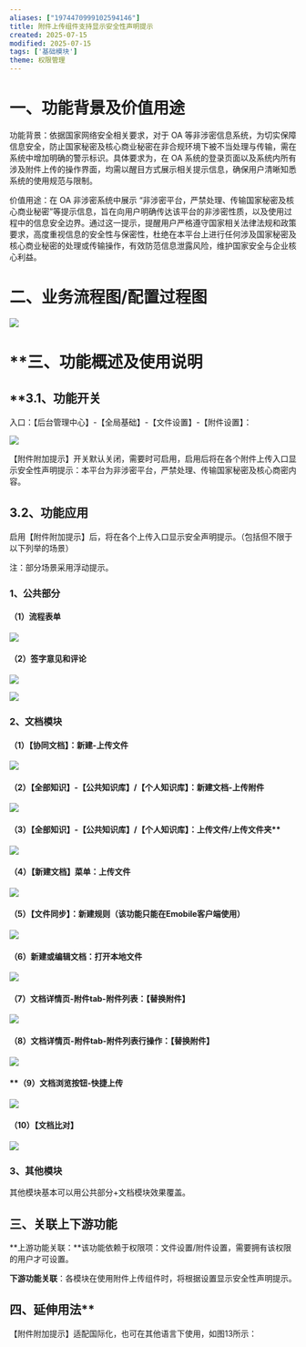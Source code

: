 ```yaml
---
aliases: ["1974470999102594146"]
title: 附件上传组件支持显示安全性声明提示
created: 2025-07-15
modified: 2025-07-15
tags: ['基础模块']
theme: 权限管理
---
```


# **一、功能背景及价值用途**

功能背景：依据国家网络安全相关要求，对于 OA 等非涉密信息系统，为切实保障信息安全，防止国家秘密及核心商业秘密在非合规环境下被不当处理与传输，需在系统中增加明确的警示标识。具体要求为，在 OA 系统的登录页面以及系统内所有涉及附件上传的操作界面，均需以醒目方式展示相关提示信息，确保用户清晰知悉系统的使用规范与限制。

价值用途：在 OA 非涉密系统中展示 “非涉密平台，严禁处理、传输国家秘密及核心商业秘密”等提示信息，旨在向用户明确传达该平台的非涉密性质，以及使用过程中的信息安全边界。通过这一提示，提醒用户严格遵守国家相关法律法规和政策要求，高度重视信息的安全性与保密性，杜绝在本平台上进行任何涉及国家秘密及核心商业秘密的处理或传输操作，有效防范信息泄露风险，维护国家安全与企业核心利益。

# 二、**业务流程图/配置过程图**

![](https://myhelpdoc.oss-cn-heyuan.aliyuncs.com/mdimages/a76fa5273c4e7bb56a578357ff14257a.jpg)

# **三、**功能概述及使用说明**

## **3.**1**、**功能开关**

入口：【后台管理中心】-【全局基础】-【文件设置】-【附件设置】：

![](https://myhelpdoc.oss-cn-heyuan.aliyuncs.com/mdimages/b16dce4024600a385a2b52b6c9d802f1.jpg)

【附件附加提示】开关默认关闭，需要时可启用，启用后将在各个附件上传入口显示安全性声明提示：本平台为非涉密平台，严禁处理、传输国家秘密及核心商密内容。

## **3.2、功能应用**

启用【附件附加提示】后，将在各个上传入口显示安全声明提示。（包括但不限于以下列举的场景）

注：部分场景采用浮动提示。

### **1、公共部分**

#### （1）**流程表单**

![](https://myhelpdoc.oss-cn-heyuan.aliyuncs.com/mdimages/c9bc4b107b1ecd5570a708beec8652b1.jpg)

#### （2）**签字意见和评论**

![](https://myhelpdoc.oss-cn-heyuan.aliyuncs.com/mdimages/84dc9bbeee0c2b8b2d0d1571418486c0.jpg)

![](https://myhelpdoc.oss-cn-heyuan.aliyuncs.com/mdimages/c96edb6a79909eb06cae0216f22dc79b.jpg)

### 2、**文档模块**

#### **（1）【协同文档】：新建-上传文件**

![](https://myhelpdoc.oss-cn-heyuan.aliyuncs.com/mdimages/9bba7bba7836540d8d1f4880c1c0b30b.jpg)

#### **（2）【全部知识】-【公共知识库】/【个人知识库】：新建文档-上传附件**

![](https://myhelpdoc.oss-cn-heyuan.aliyuncs.com/mdimages/465a65124711daeb3bfeb4749ae0e22e.jpg)

#### **（3）**【全部知识】-【公共知识库】/【个人知识库】：上传文件/上传文件夹**

![](https://myhelpdoc.oss-cn-heyuan.aliyuncs.com/mdimages/18233b93194b36c7dd05a81a4ee658b9.jpg)

#### **（4）【**新建文档】菜单**：上传文件**

![](https://myhelpdoc.oss-cn-heyuan.aliyuncs.com/mdimages/d4348cc60a097cf76bf03bc29b0cc571.jpg)

#### **（5）【**文件同步】**：新建规则（该功能只能在Emobile客户端使用）**

![](https://myhelpdoc.oss-cn-heyuan.aliyuncs.com/mdimages/195fa3ec4654e97b305e7c0ddc79c8fa.jpg)

#### **（6）新建或编辑文档：打开本地文件**

![](https://myhelpdoc.oss-cn-heyuan.aliyuncs.com/mdimages/484404b31e733fa179e22c686a8a82b5.jpg)

#### **（7）文档详情页-附件tab-附件列表：【替换附件】**

![](https://myhelpdoc.oss-cn-heyuan.aliyuncs.com/mdimages/634f7e180379dc7e4a4d4d4c5d894b1b.jpg)

#### **（8）文档详情页-附件tab-附件列表行操作：【替换附件】**

![](https://myhelpdoc.oss-cn-heyuan.aliyuncs.com/mdimages/240d349fe7ae5841b88e9a4fd949f11b.jpg)

#### **（9）**文档浏览按钮-快捷上传**

![](https://myhelpdoc.oss-cn-heyuan.aliyuncs.com/mdimages/c448bb90f0e75ae93884e9c6502534a9.jpg)

#### **（10）【文档比对】**

![](https://myhelpdoc.oss-cn-heyuan.aliyuncs.com/mdimages/c0353ad35c993e68bdd72f5ea4096990.jpg)

### 3、**其他模块**

其他模块基本可以用公共部分+文档模块效果覆盖。

## 三、**关联上下游功能**

**上游功能关联：**该功能依赖于权限项：文件设置/附件设置，需要拥有该权限的用户才可设置。

**下游功能关联**：各模块在使用附件上传组件时，将根据设置显示安全性声明提示。

## **四**、延伸用法**

【附件附加提示】适配国际化，也可在其他语言下使用，如图13所示：

